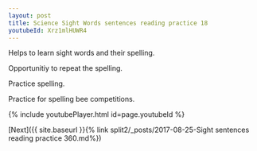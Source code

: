 ```yaml
---
layout: post
title: Science Sight Words sentences reading practice 18
youtubeId: Xrz1mlHUWR4
---
```

 
 
Helps to learn sight words and their spelling.

Opportunitiy to repeat the spelling. 

Practice spelling. 
 
Practice for spelling bee competitions. 
 
{% include youtubePlayer.html id=page.youtubeId %}
 
 

[Next]({{ site.baseurl }}{% link  split2/_posts/2017-08-25-Sight sentences reading practice 360.md%})
 
